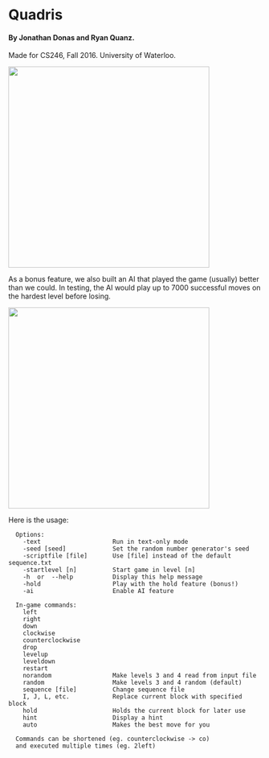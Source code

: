 # Quadris

#### By Jonathan Donas and Ryan Quanz.

Made for CS246, Fall 2016. University of Waterloo.

<img src="http://i.imgur.com/ejliJEK.png" width="400">

As a bonus feature, we also built an AI that played the game (usually) better than we could. In testing, the AI would play up to 7000 successful moves on the hardest level before losing.

<img src="http://i.imgur.com/xZ0rk1h.gif" width="400">

Here is the usage:

```
  Options:
    -text                    Run in text-only mode
    -seed [seed]             Set the random number generator's seed
    -scriptfile [file]       Use [file] instead of the default sequence.txt
    -startlevel [n]          Start game in level [n]
    -h  or  --help           Display this help message
    -hold                    Play with the hold feature (bonus!)
    -ai                      Enable AI feature
  
  In-game commands:
    left
    right
    down
    clockwise
    counterclockwise
    drop
    levelup
    leveldown
    restart
    norandom                 Make levels 3 and 4 read from input file
    random                   Make levels 3 and 4 random (default)
    sequence [file]          Change sequence file
    I, J, L, etc.            Replace current block with specified block
    hold                     Holds the current block for later use
    hint                     Display a hint
    auto                     Makes the best move for you
  
  Commands can be shortened (eg. counterclockwise -> co)
  and executed multiple times (eg. 2left)
```
